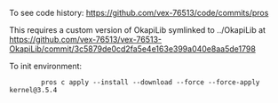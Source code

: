 To see code history: <https://github.com/vex-76513/code/commits/pros>

This requires a custom version of OkapiLib symlinked to ../OkapiLib at https://github.com/vex-76513/vex-76513-OkapiLib/commit/3c5879de0cd2fa5e4e163e399a040e8aa5de1798

To init environment:
```
        pros c apply --install --download --force --force-apply kernel@3.5.4
```
